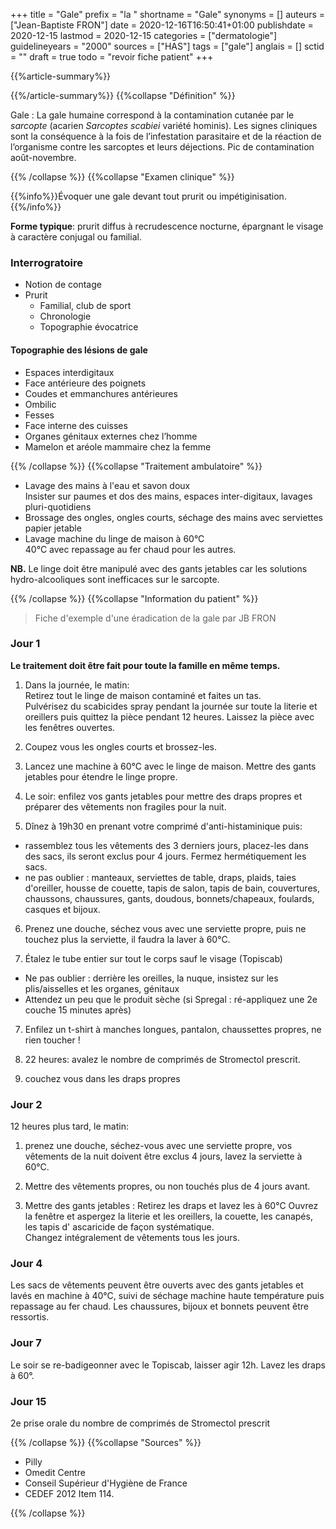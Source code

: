 +++
title = "Gale"
prefix = "la "
shortname = "Gale"
synonyms = []
auteurs = ["Jean-Baptiste FRON"]
date = 2020-12-16T16:50:41+01:00
publishdate = 2020-12-15
lastmod = 2020-12-15
categories = ["dermatologie"]
guidelineyears = "2000"
sources = ["HAS"]
tags = ["gale"]
anglais = []
sctid = ""
draft = true
todo = "revoir fiche patient"
+++

{{%article-summary%}}



{{%/article-summary%}}
{{%collapse "Définition" %}}

Gale
: La gale humaine correspond à la contamination cutanée par le *sarcopte* (acarien *Sarcoptes scabiei* variété hominis). Les signes cliniques sont la conséquence à la fois de l’infestation parasitaire et de la réaction de l’organisme contre les sarcoptes et leurs déjections. 
Pic de contamination août-novembre.

{{% /collapse %}}
{{%collapse "Examen clinique" %}}

{{%info%}}Évoquer une gale devant tout prurit ou impétiginisation.{{%/info%}}

**Forme typique**: prurit diffus à recrudescence nocturne, épargnant le visage à caractère conjugal ou familial.

### Interrogratoire

- Notion de contage
- Prurit
  - Familial, club de sport
  - Chronologie
  - Topographie évocatrice

#### Topographie des lésions de gale

- Espaces interdigitaux
- Face antérieure des poignets
- Coudes et emmanchures antérieures
- Ombilic
- Fesses
- Face interne des cuisses
- Organes génitaux externes chez l’homme
- Mamelon et aréole mammaire chez la femme

{{% /collapse %}}
{{%collapse "Traitement ambulatoire" %}}

- Lavage des mains à l'eau et savon doux  
Insister sur paumes et dos des mains, espaces inter-digitaux, lavages pluri-quotidiens
- Brossage des ongles, ongles courts, séchage des mains avec serviettes papier jetable
- Lavage machine du linge de maison à 60°C  
40°C avec repassage au fer chaud pour les autres.

**NB.** Le linge doit être manipulé avec des gants jetables car les solutions hydro-alcooliques sont inefficaces sur le sarcopte.


{{% /collapse %}}
{{%collapse "Information du patient" %}}

> Fiche d'exemple d'une éradication de la gale par JB FRON

### Jour 1

**Le traitement doit être fait pour toute la famille en même temps.**

1. Dans la journée, le matin:  
Retirez tout le linge de maison contaminé et faites un tas.  
Pulvérisez du scabicides spray  pendant la journée sur toute la literie et oreillers puis quittez la pièce pendant 12 heures. Laissez la pièce avec les fenêtres ouvertes.  

2. Coupez vous les ongles courts et brossez-les.  

3. Lancez une machine à 60°C avec le linge de maison. Mettre des gants jetables pour étendre le linge propre.  

4. Le soir: enfilez vos gants jetables pour mettre des draps propres et préparer des vêtements non fragiles pour la nuit.  

5. Dînez à 19h30 en prenant votre comprimé d'anti-histaminique puis:
  - rassemblez tous les vêtements des 3 derniers jours, placez-les dans des sacs, ils seront exclus pour 4 jours. Fermez hermétiquement les sacs.  
  - ne pas oublier : manteaux, serviettes de table, draps, plaids, taies d'oreiller, housse de couette, tapis de salon, tapis de bain, couvertures, chaussons, chaussures, gants, doudous, bonnets/chapeaux, foulards, casques et bijoux.  

6. Prenez une douche, séchez vous avec une serviette propre, puis ne touchez plus la serviette, il faudra la laver à 60°C.  

7. Étalez le tube entier sur tout le corps sauf le visage (Topiscab)
  - Ne pas oublier : derrière les oreilles, la nuque, insistez sur les plis/aisselles et les organes, génitaux
  - Attendez un peu que le produit sèche (si Spregal : ré-appliquez une 2e couche 15 minutes après)

7. Enfilez un t-shirt à manches longues, pantalon, chaussettes propres, ne rien toucher !  

8. 22 heures: avalez le nombre de comprimés de Stromectol prescrit.  

9. couchez vous dans les draps propres

### Jour 2

12 heures plus tard, le matin:

1. prenez une douche, séchez-vous avec une serviette propre, vos vêtements de la nuit doivent être exclus 4 jours, lavez la serviette à 60°C.  

2. Mettre des vêtements propres, ou non touchés plus de 4 jours avant.  

3. Mettre des gants jetables : Retirez les draps et lavez les à 60°C 
Ouvrez la fenêtre et aspergez la literie et les oreillers, la couette, les canapés, les tapis d' ascaricide de façon systématique.  
Changez intégralement de vêtements tous les jours.  

### Jour 4

Les sacs de vêtements peuvent être ouverts avec des gants jetables et lavés en machine à 40°C, suivi de séchage machine haute température puis repassage au fer chaud. Les chaussures, bijoux et bonnets peuvent être ressortis.

### Jour 7

Le soir se re-badigeonner avec le Topiscab, laisser agir 12h. Lavez les draps à 60°.

### Jour 15

2e prise orale du nombre de comprimés de Stromectol prescrit

{{% /collapse %}}
{{%collapse "Sources" %}}

- Pilly
- Omedit Centre
- Conseil Supérieur d'Hygiène de France
- CEDEF 2012 Item 114.

{{% /collapse %}}

